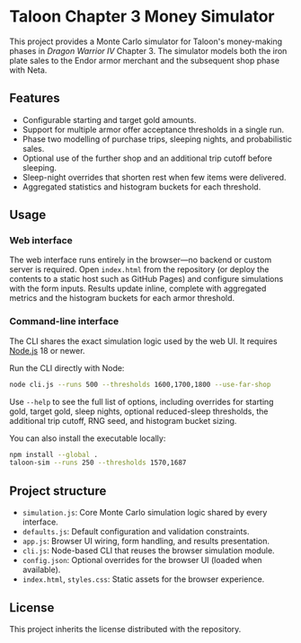# Taloon Chapter 3 Money Simulator

This project provides a Monte Carlo simulator for Taloon's money-making phases in
*Dragon Warrior IV* Chapter 3. The simulator models both the iron plate sales to
the Endor armor merchant and the subsequent shop phase with Neta.

## Features

- Configurable starting and target gold amounts.
- Support for multiple armor offer acceptance thresholds in a single run.
- Phase two modelling of purchase trips, sleeping nights, and probabilistic sales.
- Optional use of the further shop and an additional trip cutoff before sleeping.
- Sleep-night overrides that shorten rest when few items were delivered.
- Aggregated statistics and histogram buckets for each threshold.

## Usage

### Web interface

The web interface runs entirely in the browser—no backend or custom server is
required. Open `index.html` from the repository (or deploy the contents to a
static host such as GitHub Pages) and configure simulations with the form
inputs. Results update inline, complete with aggregated metrics and the
histogram buckets for each armor threshold.

### Command-line interface

The CLI shares the exact simulation logic used by the web UI. It requires
[Node.js](https://nodejs.org/) 18 or newer.

Run the CLI directly with Node:

```bash
node cli.js --runs 500 --thresholds 1600,1700,1800 --use-far-shop
```

Use `--help` to see the full list of options, including overrides for starting
gold, target gold, sleep nights, optional reduced-sleep thresholds, the
additional trip cutoff, RNG seed, and histogram bucket sizing.

You can also install the executable locally:

```bash
npm install --global .
taloon-sim --runs 250 --thresholds 1570,1687
```

## Project structure

- `simulation.js`: Core Monte Carlo simulation logic shared by every interface.
- `defaults.js`: Default configuration and validation constraints.
- `app.js`: Browser UI wiring, form handling, and results presentation.
- `cli.js`: Node-based CLI that reuses the browser simulation module.
- `config.json`: Optional overrides for the browser UI (loaded when available).
- `index.html`, `styles.css`: Static assets for the browser experience.

## License

This project inherits the license distributed with the repository.
